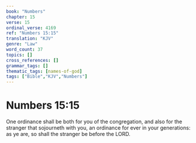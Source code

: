 ```yaml
---
book: "Numbers"
chapter: 15
verse: 15
ordinal_verse: 4169
ref: "Numbers 15:15"
translation: "KJV"
genre: "Law"
word_count: 37
topics: []
cross_references: []
grammar_tags: []
thematic_tags: [names-of-god]
tags: ["Bible","KJV","Numbers"]
---
```


# Numbers 15:15

One ordinance shall be both for you of the congregation, and also for the stranger that sojourneth with you, an ordinance for ever in your generations: as ye are, so shall the stranger be before the LORD.
